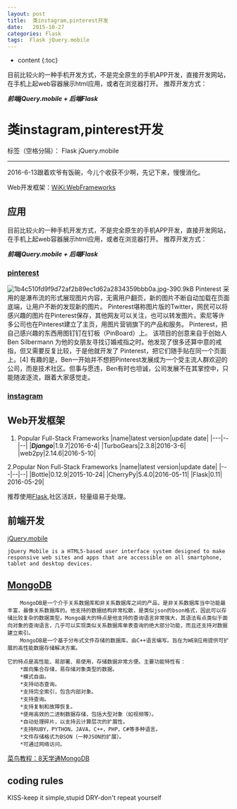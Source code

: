 ```yaml
---
layout: post
title:  类instagram,pinterest开发
date:   2015-10-27
categories: Flask
tags:  Flask jQuery.mobile
---
```


* content
{:toc}

目前比较火的一种手机开发方式，不是完全原生的手机APP开发，直接开发网站，在手机上起web容器展示html应用，或者在浏览器打开。
推荐开发方式：

***前端jQuery.mobile + 后端Flask***





# 类instagram,pinterest开发

标签（空格分隔）： Flask jQuery.mobile

---
2016-6-13跟着欢爷有饭碗，今儿个收获不少啊，先记下来，慢慢消化。

Web开发框架：[WiKi:WebFrameworks](https://wiki.python.org/moin/WebFrameworks/)

## 应用
目前比较火的一种手机开发方式，不是完全原生的手机APP开发，直接开发网站，在手机上起web容器展示html应用，或者在浏览器打开。
推荐开发方式：

***前端jQuery.mobile + 后端Flask***

### [pinterest](https://www.pinterest.com/)
![1b4c510fd9f9d72af2b89ec1d62a2834359bbb0a.jpg-390.9kB][1]
      Pinterest 采用的是瀑布流的形式展现图片内容，无需用户翻页，新的图片不断自动加载在页面底端，让用户不断的发现新的图片。
      Pinterest堪称图片版的Twitter，网民可以将感兴趣的图片在Pinterest保存，其他网友可以关注，也可以转发图片。索尼等许多公司也在Pinterest建立了主页，用图片营销旗下的产品和服务。
      Pinterest，把自己感兴趣的东西用图钉钉在钉板（PinBoard）上。
      该项目的创意来自于创始人 Ben Silbermann 为他的女朋友寻找订婚戒指之时。他发现了很多还算中意的戒指，但又需要反复比较，于是他就开发了 Pinterest，把它们随手贴在同一个页面上。[4] 
      有趣的是，Ben一开始并不想把Pinterest发展成为一个受主流人群欢迎的公司，而是技术社区。但事与愿违，Ben有时也坦诚，公司发展不在其掌控中，只能随波逐流，跟着大家感觉走。
      
### [instagram]()


## Web开发框架
1. Popular Full-Stack Frameworks
|name|latest version|update date|
|---|--|--|
|***Django***|1.9.7|2016-6-4|
|TurboGears|2.3.8|2016-3-6|
|web2py|2.14.6|2016-5-10|

2.Popular Non Full-Stack Frameworks
|name|latest version|update date|
|---|--|--|
|Bottle|0.12.9|2015-10-24|
|CherryPy|5.4.0|2016-05-11|
|Flask|0.11| 2016-05-29|

推荐使用[Flask](http://flask.pocoo.org/),社区活跃，轻量级易于处理。

## 前端开发
[jQuery.mobile](http://jquerymobile.com/)
    
    jQuery Mobile is a HTML5-based user interface system designed to make responsive web sites and apps that are accessible on all smartphone, tablet and desktop devices.
    
    
## [MongoDB](https://www.mongodb.com/)
        MongoDB是一个介于关系数据库和非关系数据库之间的产品，是非关系数据库当中功能最丰富，最像关系数据库的。他支持的数据结构非常松散，是类似json的bson格式，因此可以存储比较复杂的数据类型。Mongo最大的特点是他支持的查询语言非常强大，其语法有点类似于面向对象的查询语言，几乎可以实现类似关系数据库单表查询的绝大部分功能，而且还支持对数据建立索引。
        MongoDB是一个基于分布式文件存储的数据库。由C++语言编写。旨在为WEB应用提供可扩展的高性能数据存储解决方案。
    
    它的特点是高性能、易部署、易使用，存储数据非常方便。主要功能特性有：
        *面向集合存储，易存储对象类型的数据。
        *模式自由。
        *支持动态查询。
        *支持完全索引，包含内部对象。
        *支持查询。
        *支持复制和故障恢复。
        *使用高效的二进制数据存储，包括大型对象（如视频等）。
        *自动处理碎片，以支持云计算层次的扩展性。
        *支持RUBY，PYTHON，JAVA，C++，PHP，C#等多种语言。
        *文件存储格式为BSON（一种JSON的扩展）。
        *可通过网络访问。
        
[菜鸟教程：8天学通MongoDB](http://www.cnblogs.com/huangxincheng/archive/2012/02/18/2356595.html)
## coding rules
KISS-keep it simple,stupid
DRY-don't repeat yourself



  [1]: http://static.zybuluo.com/maorongrong/x2859pjbc1sro07ppcanx1ky/1b4c510fd9f9d72af2b89ec1d62a2834359bbb0a.jpg